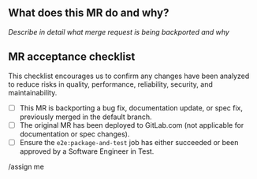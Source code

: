 <!--
Merging into stable branches is reserved for GitLab patch releases
https://docs.gitlab.com/ee/policy/maintenance.html#patch-releases
-->

## What does this MR do and why?

_Describe in detail what merge request is being backported and why_

## MR acceptance checklist

This checklist encourages us to confirm any changes have been analyzed to reduce risks in quality, performance, reliability, security, and maintainability.

* [ ] This MR is backporting a bug fix, documentation update, or spec fix, previously merged in the default branch.
* [ ] The original MR has been deployed to GitLab.com (not applicable for documentation or spec changes).
* [ ] Ensure the `e2e:package-and-test` job has either succeeded or been approved by a Software Engineer in Test.

/assign me
